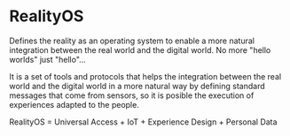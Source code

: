 # RealityOS
Defines the reality as an operating system to enable a more natural integration between the real world and the digital world. No more "hello worlds" just "hello"...

It is a set of tools and protocols that helps the integration between the real world and the digital world in a more natural way by defining standard messages that come from sensors, so it is posible the execution of experiences adapted to the people.

RealityOS = Universal Access + IoT + Experience Design + Personal Data
